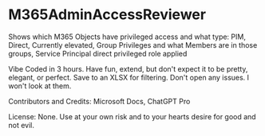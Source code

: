 # M365AdminAccessReviewer
Shows which M365 Objects have privileged access and what type: 
PIM, 
Direct, 
Currently elevated, 
Group Privileges and what Members are in those groups, 
Service Principal direct privileged role applied

Vibe Coded in 3 hours.  Have fun, extend, but don't expect it to be pretty, elegant, or perfect. Save to an XLSX for filtering. Don't open any issues. I won't look at them.

Contributors and Credits:
Microsoft Docs, 
ChatGPT Pro

License: None. Use at your own risk and to your hearts desire for good and not evil.


